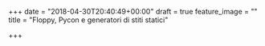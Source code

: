 +++
date = "2018-04-30T20:40:49+00:00"
draft = true
feature_image = ""
title = "Floppy, Pycon e generatori di stiti statici"

+++

